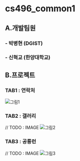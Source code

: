 # cs496_common1 

## A.개발팀원
### - 박병현 (DGIST)
### - 신혁교 (한양대학교)

## B.프로젝트
### TAB1 : 연락처
![그림1](https://user-images.githubusercontent.com/107671359/177317754-6957ab30-29d3-4422-921b-bd7c384df7d7.png)



### TAB2 : 갤러리
// TODO : IMAGE
![그림2](https://user-images.githubusercontent.com/107671359/177318811-8b8d016f-69cd-4b05-9f6a-ae94e9c2f5a3.png)


### TAB3 : 공룡런
// TODO : IMAGE
![그림3](https://user-images.githubusercontent.com/107671359/177318266-3af3af24-8a84-4b27-8156-1ed536752f3d.png)

